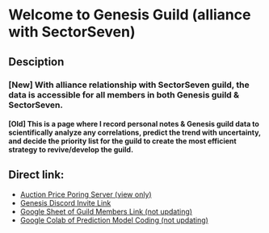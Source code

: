 # Welcome to Genesis Guild (alliance with SectorSeven)
## Desciption 
### [New] With alliance relationship with SectorSeven guild, the data is accessible for all members in both Genesis guild & SectorSeven.

#### [Old] This is a page where I record personal notes & Genesis guild data to scientifically analyze any correlations, predict the trend with uncertainty, and decide the priority list for the guild to create the most efficient strategy to revive/develop the guild.

## Direct link:
 - [Auction Price Poring Server (view only)](https://docs.google.com/spreadsheets/d/1HzOENxSkJL2rvCgU8ftovUBMjxFVevOM_NMuu0TocgI/edit#gid=0)
 - [Genesis Discord Invite Link](https://discord.gg/9Q8a9uSq)
 - [Google Sheet of Guild Members Link (not updating)](https://docs.google.com/spreadsheets/d/18coYF1I-POPsKH_O7OenCPclVMi5F6l3SML-MNdXHog/edit#gid=0)
 - [Google Colab of Prediction Model Coding (not updating)](https://colab.research.google.com/drive/1K-IX50_BEU4zd8r3Fhl75ov9c6kVQIH8#scrollTo=YUFv3_Tl3v_-)
